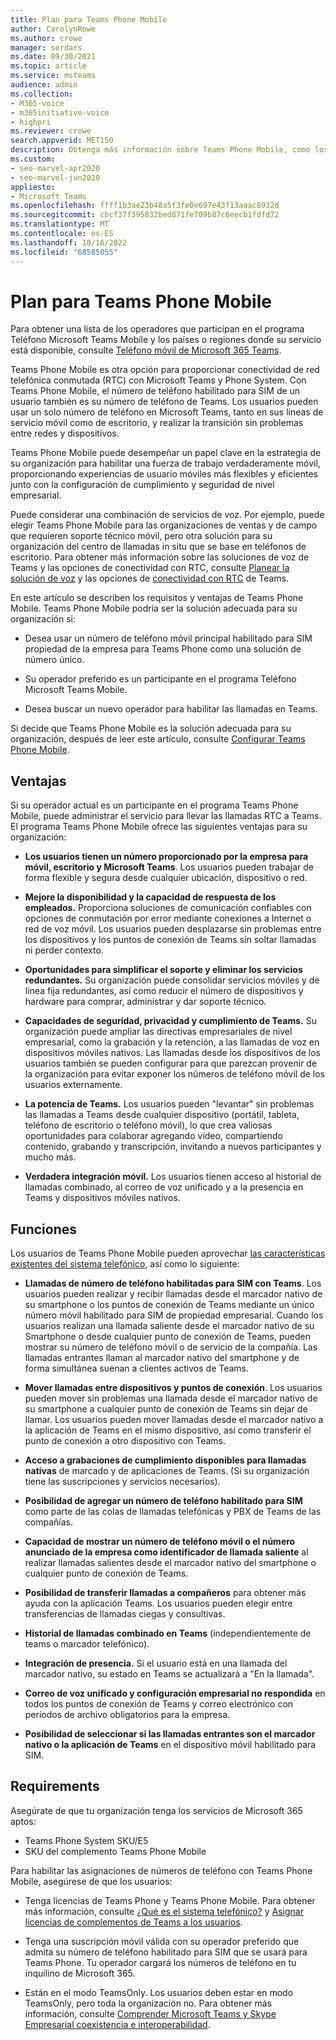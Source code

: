```yaml
---
title: Plan para Teams Phone Mobile
author: CarolynRowe
ms.author: crowe
manager: serdars
ms.date: 09/30/2021
ms.topic: article
ms.service: msteams
audience: admin
ms.collection:
- M365-voice
- m365initiative-voice
- highpri
ms.reviewer: crowe
search.appverid: MET150
description: Obtenga más información sobre Teams Phone Mobile, como los requisitos y la planificación de la implementación.
ms.custom:
- seo-marvel-apr2020
- seo-marvel-jun2020
appliesto:
- Microsoft Teams
ms.openlocfilehash: ffff1b3ae23b48a5f3fe0e697e43f13aaac8932d
ms.sourcegitcommit: cbcf37f395832bed871fe709b87c6eecb1fdfd72
ms.translationtype: MT
ms.contentlocale: es-ES
ms.lasthandoff: 10/16/2022
ms.locfileid: "68585055"
---
```

# <a name="plan-for-teams-phone-mobile"></a>Plan para Teams Phone Mobile

Para obtener una lista de los operadores que participan en el programa Teléfono Microsoft Teams Mobile y los países o regiones donde su servicio está disponible, consulte [Teléfono móvil de Microsoft 365 Teams](https://cloudpartners.transform.microsoft.com/practices/microsoft-365-for-operators/teams-phone-mobile).

Teams Phone Mobile es otra opción para proporcionar conectividad de red telefónica conmutada (RTC) con Microsoft Teams y Phone System. Con Teams Phone Mobile, el número de teléfono habilitado para SIM de un usuario también es su número de teléfono de Teams. Los usuarios pueden usar un solo número de teléfono en Microsoft Teams, tanto en sus líneas de servicio móvil como de escritorio, y realizar la transición sin problemas entre redes y dispositivos.

Teams Phone Mobile puede desempeñar un papel clave en la estrategia de su organización para habilitar una fuerza de trabajo verdaderamente móvil, proporcionando experiencias de usuario móviles más flexibles y eficientes junto con la configuración de cumplimiento y seguridad de nivel empresarial.

Puede considerar una combinación de servicios de voz. Por ejemplo, puede elegir Teams Phone Mobile para las organizaciones de ventas y de campo que requieren soporte técnico móvil, pero otra solución para su organización del centro de llamadas in situ que se base en teléfonos de escritorio. Para obtener más información sobre las soluciones de voz de Teams y las opciones de conectividad con RTC, consulte [Planear la solución de voz](cloud-voice-landing-page.md) y las opciones de [conectividad con RTC](pstn-connectivity.md) de Teams. 

En este artículo se describen los requisitos y ventajas de Teams Phone Mobile. Teams Phone Mobile podría ser la solución adecuada para su organización si:

-   Desea usar un número de teléfono móvil principal habilitado para SIM propiedad de la empresa para Teams Phone como una solución de número único.

-   Su operador preferido es un participante en el programa Teléfono Microsoft Teams Mobile.

-   Desea buscar un nuevo operador para habilitar las llamadas en Teams.

Si decide que Teams Phone Mobile es la solución adecuada para su organización, después de leer este artículo, consulte [Configurar Teams Phone Mobile](operator-connect-mobile-configure.md).



## <a name="benefits"></a>Ventajas

Si su operador actual es un participante en el programa Teams Phone Mobile, puede administrar el servicio para llevar las llamadas RTC a Teams. El programa Teams Phone Mobile ofrece las siguientes ventajas para su organización:

- **Los usuarios tienen un número proporcionado por la empresa para móvil, escritorio y Microsoft Teams**. Los usuarios pueden trabajar de forma flexible y segura desde cualquier ubicación, dispositivo o red.  

- **Mejore la disponibilidad y la capacidad de respuesta de los empleados.** Proporciona soluciones de comunicación confiables con opciones de conmutación por error mediante conexiones a Internet o red de voz móvil. Los usuarios pueden desplazarse sin problemas entre los dispositivos y los puntos de conexión de Teams sin soltar llamadas ni perder contexto.

- **Oportunidades para simplificar el soporte y eliminar los servicios redundantes.** Su organización puede consolidar servicios móviles y de línea fija redundantes, así como reducir el número de dispositivos y hardware para comprar, administrar y dar soporte técnico.

-   **Capacidades de seguridad, privacidad y cumplimiento de Teams.** Su organización puede ampliar las directivas empresariales de nivel empresarial, como la grabación y la retención, a las llamadas de voz en dispositivos móviles nativos. Las llamadas desde los dispositivos de los usuarios también se pueden configurar para que parezcan provenir de la organización para evitar exponer los números de teléfono móvil de los usuarios externamente.

- **La potencia de Teams.** Los usuarios pueden "levantar" sin problemas las llamadas a Teams desde cualquier dispositivo (portátil, tableta, teléfono de escritorio o teléfono móvil), lo que crea valiosas oportunidades para colaborar agregando vídeo, compartiendo contenido, grabando y transcripción, invitando a nuevos participantes y mucho más.

- **Verdadera integración móvil.** Los usuarios tienen acceso al historial de llamadas combinado, al correo de voz unificado y a la presencia en Teams y dispositivos móviles nativos. 

## <a name="features"></a>Funciones

Los usuarios de Teams Phone Mobile pueden aprovechar [las características existentes del sistema telefónico](here-s-what-you-get-with-phone-system.md), así como lo siguiente:

- **Llamadas de número de teléfono habilitadas para SIM con Teams**. Los usuarios pueden realizar y recibir llamadas desde el marcador nativo de su smartphone o los puntos de conexión de Teams mediante un único número móvil habilitado para SIM de propiedad empresarial. Cuando los usuarios realizan una llamada saliente desde el marcador nativo de su Smartphone o desde cualquier punto de conexión de Teams, pueden mostrar su número de teléfono móvil o de servicio de la compañía. Las llamadas entrantes llaman al marcador nativo del smartphone y de forma simultánea suenan a clientes activos de Teams.

-   **Mover llamadas entre dispositivos y puntos de conexión**. Los usuarios pueden mover sin problemas una llamada desde el marcador nativo de su smartphone a cualquier punto de conexión de Teams sin dejar de llamar. Los usuarios pueden mover llamadas desde el marcador nativo a la aplicación de Teams en el mismo dispositivo, así como transferir el punto de conexión a otro dispositivo con Teams. 

- **Acceso a grabaciones de cumplimiento disponibles para llamadas nativas** de marcado y de aplicaciones de Teams. (Si su organización tiene las suscripciones y servicios necesarios).

- **Posibilidad de agregar un número de teléfono habilitado para SIM** como parte de las colas de llamadas telefónicas y PBX de Teams de las compañías.

- **Capacidad de mostrar un número de teléfono móvil o el número anunciado de la empresa como identificador de llamada saliente** al realizar llamadas salientes desde el marcador nativo del smartphone o cualquier punto de conexión de Teams.

- **Posibilidad de transferir llamadas a compañeros** para obtener más ayuda con la aplicación Teams. Los usuarios pueden elegir entre transferencias de llamadas ciegas y consultivas. 

- **Historial de llamadas combinado en Teams** (independientemente de teams o marcador telefónico).

- **Integración de presencia.**  Si el usuario está en una llamada del marcador nativo, su estado en Teams se actualizará a "En la llamada". 

- **Correo de voz unificado y configuración empresarial no respondida** en todos los puntos de conexión de Teams y correo electrónico con períodos de archivo obligatorios para la empresa.

- **Posibilidad de seleccionar si las llamadas entrantes son el marcador nativo o la aplicación de Teams** en el dispositivo móvil habilitado para SIM.

## <a name="requirements"></a>Requirements

Asegúrate de que tu organización tenga los servicios de Microsoft 365 aptos:

- Teams Phone System SKU/E5
- SKU del complemento Teams Phone Mobile

Para habilitar las asignaciones de números de teléfono con Teams Phone Mobile, asegúrese de que los usuarios:

- Tenga licencias de Teams Phone y Teams Phone Mobile. Para obtener más información, consulte [¿Qué es el sistema telefónico?](what-is-phone-system-in-office-365.md) y [Asignar licencias de complementos de Teams a los usuarios](teams-add-on-licensing/assign-teams-add-on-licenses.md).

- Tenga una suscripción móvil válida con su operador preferido que admita su número de teléfono habilitado para SIM que se usará para Teams Phone. Tu operador cargará los números de teléfono en tu inquilino de Microsoft 365.

- Están en el modo TeamsOnly. Los usuarios deben estar en modo TeamsOnly, pero toda la organización no. Para obtener más información, consulte [Comprender Microsoft Teams y Skype Empresarial coexistencia e interoperabilidad](teams-and-skypeforbusiness-coexistence-and-interoperability.md).


